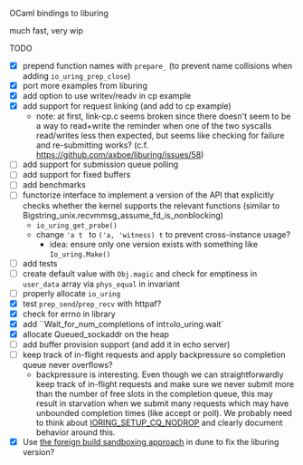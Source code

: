 OCaml bindings to liburing

much fast, very wip

TODO

- [x] prepend function names with `prepare_` (to prevent name collisions when adding `io_uring_prep_close`)
- [x] port more examples from liburing
- [x] add option to use writev/readv in cp example
- [x] add support for request linking (and add to cp example)
  - note: at first, link-cp.c seems broken since there doesn't seem to be a
    way to read+write the reminder when one of the two syscalls read/writes less
    then expected, but seems like checking for failure and re-submitting works?
    (c.f. https://github.com/axboe/liburing/issues/58)
- [ ] add support for submission queue polling
- [ ] add support for fixed buffers
- [ ] add benchmarks
- [ ] functorize interface to implement a version of the API that explicitly
      checks whether the kernel supports the relevant functions
      (similar to Bigstring_unix.recvmmsg_assume_fd_is_nonblocking)
  - `io_uring_get_probe()`
  - change `'a t ` to `('a, 'witness) t` to prevent cross-instance usage?
    - idea: ensure only one version exists with something like `Io_uring.Make()`
- [ ] add tests
- [ ] create default value with `Obj.magic` and check for emptiness in `user_data` array via `phys_equal` in invariant
- [ ] properly allocate `io_uring`
- [x] test `prep_send`/`prep_recv` with httpaf?
- [x] check for errno in library
- [x] add ``Wait_for_num_completions of int` to `Io_uring.wait`
- [x] allocate Queued_sockaddr on the heap
- [ ] add buffer provision support (and add it in echo server)
- [ ] keep track of in-flight requests and apply backpressure so completion queue never overflows?
  - backpressure is interesting. Even though we can straightforwardly keep
    track of in-flight requests and make sure we never submit more than the
    number of free slots in the completion queue, this may result in starvation
    when we submit many requests which may have unbounded completion times
    (like accept or poll). We probably need to think about
    [IORING_SETUP_CQ_NODROP](https://lore.kernel.org/io-uring/20191106235307.32196-1-axboe@kernel.dk/T/)
    and clearly document behavior around this.
- [x] Use [the foreign build sandboxing approach](https://dune.readthedocs.io/en/stable/foreign-code.html#foreign-build-sandboxing) in dune to fix the liburing version?
